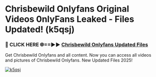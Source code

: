 # Chrisbewild Onlyfans Original Videos 0nlyFans Leaked - Files Updated! (k5qsj)

<h3>🔴 CLICK HERE 🌐==►► <a href="https://tinyurl.com/ehrbuxhb" rel="nofollow">Chrisbewild Onlyfans Updated Files</a></h3>

Get Chrisbewild Onlyfans and all content. Now you can access all videos and pictures of Chrisbewild Onlyfans. New Updated Files 2025!

[![k5qsj](https://i.imgur.com/lVYEuWS.gif)](https://tinyurl.com/ehrbuxhb)
